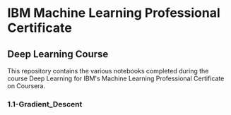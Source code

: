 # IBM Machine Learning Professional Certificate
## Deep Learning Course

This repository contains the various notebooks completed during the course Deep Learning for IBM's Machine Learning Professional Certificate on Coursera.

### 1.1-Gradient_Descent


